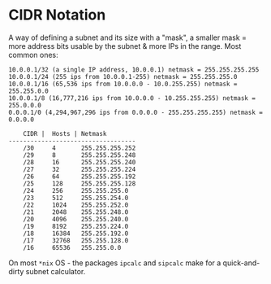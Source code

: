 # CIDR Notation

A way of defining a subnet and its size with a "mask", a smaller mask = more address bits usable by the subnet & more IPs in the range. Most common ones:


    10.0.0.1/32 (a single IP address, 10.0.0.1) netmask = 255.255.255.255
    10.0.0.1/24 (255 ips from 10.0.0.1-255) netmask = 255.255.255.0
    10.0.0.1/16 (65,536 ips from 10.0.0.0 - 10.0.255.255) netmask = 255.255.0.0
    10.0.0.1/8 (16,777,216 ips from 10.0.0.0 - 10.255.255.255) netmask = 255.0.0.0
    0.0.0.1/0 (4,294,967,296 ips from 0.0.0.0 - 255.255.255.255) netmask = 0.0.0.0


```
    CIDR |  Hosts | Netmask
-----------------------------------
    /30     4       255.255.255.252
    /29     8       255.255.255.248
    /28     16      255.255.255.240
    /27     32      255.255.255.224
    /26     64      255.255.255.192
    /25     128     255.255.255.128
    /24     256     255.255.255.0
    /23     512     255.255.254.0
    /22     1024    255.255.252.0
    /21     2048    255.255.248.0
    /20     4096    255.255.240.0
    /19     8192    255.255.224.0
    /18     16384   255.255.192.0
    /17     32768   255.255.128.0
    /16     65536   255.255.0.0
```

On most `*nix` OS - the packages `ipcalc` and `sipcalc` make for a quick-and-dirty subnet calculator.
